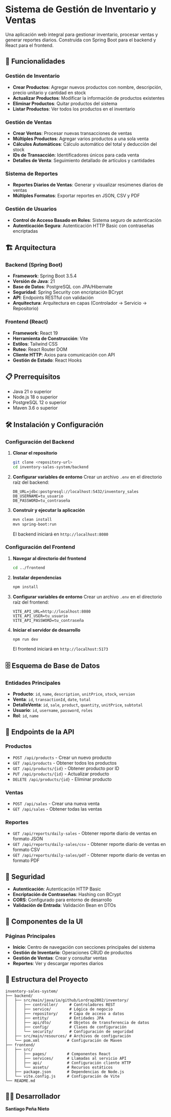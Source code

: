 # Sistema de Gestión de Inventario y Ventas

Una aplicación web integral para gestionar inventario, procesar ventas y generar reportes diarios. Construida con Spring Boot para el backend y React para el frontend.

## 🚀 Funcionalidades

### Gestión de Inventario

- **Crear Productos**: Agregar nuevos productos con nombre, descripción, precio unitario y cantidad en stock
- **Actualizar Productos**: Modificar la información de productos existentes
- **Eliminar Productos**: Quitar productos del sistema
- **Listar Productos**: Ver todos los productos en el inventario

### Gestión de Ventas

- **Crear Ventas**: Procesar nuevas transacciones de ventas
- **Múltiples Productos**: Agregar varios productos a una sola venta
- **Cálculos Automáticos**: Cálculo automático del total y deducción del stock
- **IDs de Transacción**: Identificadores únicos para cada venta
- **Detalles de Venta**: Seguimiento detallado de artículos y cantidades

### Sistema de Reportes

- **Reportes Diarios de Ventas**: Generar y visualizar resúmenes diarios de ventas
- **Múltiples Formatos**: Exportar reportes en JSON, CSV y PDF

### Gestión de Usuarios

- **Control de Acceso Basado en Roles**: Sistema seguro de autenticación
- **Autenticación Segura**: Autenticación HTTP Basic con contraseñas encriptadas

## 🏗️ Arquitectura

### Backend (Spring Boot)

- **Framework**: Spring Boot 3.5.4
- **Versión de Java**: 21
- **Base de Datos**: PostgreSQL con JPA/Hibernate
- **Seguridad**: Spring Security con encriptación BCrypt
- **API**: Endpoints RESTful con validación
- **Arquitectura**: Arquitectura en capas (Controlador → Servicio → Repositorio)

### Frontend (React)

- **Framework**: React 19
- **Herramienta de Construcción**: Vite
- **Estilos**: Tailwind CSS
- **Ruteo**: React Router DOM
- **Cliente HTTP**: Axios para comunicación con API
- **Gestión de Estado**: React Hooks

## 📋 Prerrequisitos

- Java 21 o superior
- Node.js 18 o superior
- PostgreSQL 12 o superior
- Maven 3.6 o superior

## 🛠️ Instalación y Configuración

### Configuración del Backend

1. **Clonar el repositorio**

   ```bash
   git clone <repository-url>
   cd inventory-sales-system/backend
   ```
2. **Configurar variables de entorno**
   Crear un archivo `.env` en el directorio raíz del backend:

   ```env
   DB_URL=jdbc:postgresql://localhost:5432/inventory_sales
   DB_USERNAME=tu_usuario
   DB_PASSWORD=tu_contraseña
   ```
3. **Construir y ejecutar la aplicación**

   ```bash
   mvn clean install
   mvn spring-boot:run
   ```

   El backend iniciará en `http://localhost:8080`

### Configuración del Frontend

1. **Navegar al directorio del frontend**

   ```bash
   cd ../frontend
   ```
2. **Instalar dependencias**

   ```bash
   npm install
   ```
3. **Configurar variables de entorno**
   Crear un archivo `.env` en el directorio raíz del frontend:

   ```env
   VITE_API_URL=http://localhost:8080
   VITE_API_USER=tu_usuario
   VITE_API_PASSWORD=tu_contraseña
   ```
4. **Iniciar el servidor de desarrollo**

   ```bash
   npm run dev
   ```

   El frontend iniciará en `http://localhost:5173`

## 🗄️ Esquema de Base de Datos

### Entidades Principales

- **Producto**: `id`, `name`, `description`, `unitPrice`, `stock`, `version`
- **Venta**: `id`, `transactionId`, `date`, `total`
- **DetalleVenta**: `id`, `sale`, `product`, `quantity`, `unitPrice`, `subtotal`
- **Usuario**: `id`, `username`, `password`, `roles`
- **Rol**: `id`, `name`

## 🔌 Endpoints de la API

### Productos

- `POST /api/products` - Crear un nuevo producto
- `GET /api/products` - Obtener todos los productos
- `GET /api/products/{id}` - Obtener producto por ID
- `PUT /api/products/{id}` - Actualizar producto
- `DELETE /api/products/{id}` - Eliminar producto

### Ventas

- `POST /api/sales` - Crear una nueva venta
- `GET /api/sales` - Obtener todas las ventas

### Reportes

- `GET /api/reports/daily-sales` - Obtener reporte diario de ventas en formato JSON
- `GET /api/reports/daily-sales/csv` - Obtener reporte diario de ventas en formato CSV
- `GET /api/reports/daily-sales/pdf` - Obtener reporte diario de ventas en formato PDF

## 🔐 Seguridad

- **Autenticación**: Autenticación HTTP Basic
- **Encriptación de Contraseñas**: Hashing con BCrypt
- **CORS**: Configurado para entorno de desarrollo
- **Validación de Entrada**: Validación Bean en DTOs

## 🎨 Componentes de la UI

### Páginas Principales

- **Inicio**: Centro de navegación con secciones principales del sistema
- **Gestión de Inventario**: Operaciones CRUD de productos
- **Gestión de Ventas**: Crear y consultar ventas
- **Reportes**: Ver y descargar reportes diarios

## 📁 Estructura del Proyecto

```
inventory-sales-system/
├── backend/
│   ├── src/main/java/io/github/Lordrap2002/inventory/
│   │   ├── controller/     # Controladores REST
│   │   ├── service/        # Lógica de negocio
│   │   ├── repository/     # Capa de acceso a datos
│   │   ├── entity/         # Entidades JPA
│   │   ├── api/dto/        # Objetos de transferencia de datos
│   │   ├── config/         # Clases de configuración
│   │   └── security/       # Configuración de seguridad
│   ├── src/main/resources/ # Archivos de configuración
│   └── pom.xml            # Configuración de Maven
├── frontend/
│   ├── src/
│   │   ├── pages/         # Componentes React
│   │   ├── services/      # Llamadas al servicio API
│   │   ├── api/           # Configuración cliente HTTP
│   │   └── assets/        # Recursos estáticos
│   ├── package.json       # Dependencias de Node.js
│   └── vite.config.js     # Configuración de Vite
└── README.md
```

## 👨‍💻 Desarrollador

**Santiago Peña Nieto**
